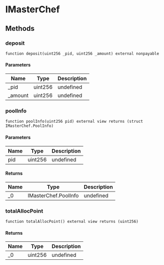 # IMasterChef









## Methods

### deposit

```solidity
function deposit(uint256 _pid, uint256 _amount) external nonpayable
```





#### Parameters

| Name | Type | Description |
|---|---|---|
| _pid | uint256 | undefined |
| _amount | uint256 | undefined |

### poolInfo

```solidity
function poolInfo(uint256 pid) external view returns (struct IMasterChef.PoolInfo)
```





#### Parameters

| Name | Type | Description |
|---|---|---|
| pid | uint256 | undefined |

#### Returns

| Name | Type | Description |
|---|---|---|
| _0 | IMasterChef.PoolInfo | undefined |

### totalAllocPoint

```solidity
function totalAllocPoint() external view returns (uint256)
```






#### Returns

| Name | Type | Description |
|---|---|---|
| _0 | uint256 | undefined |




